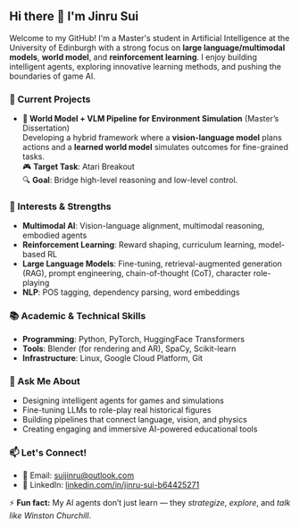 ## Hi there 👋 I'm Jinru Sui

Welcome to my GitHub! I'm a Master's student in Artificial Intelligence at the University of Edinburgh with a strong focus on **large language/multimodal models**, **world model**, and **reinforcement learning**. I enjoy building intelligent agents, exploring innovative learning methods, and pushing the boundaries of game AI.

### 🔭 Current Projects
- **🌊 World Model + VLM Pipeline for Environment Simulation** (Master’s Dissertation)  
  Developing a hybrid framework where a **vision-language model** plans actions and a **learned world model** simulates outcomes for fine-grained tasks.  
  🎮 **Target Task**: Atari Breakout  
  🔍 **Goal**: Bridge high-level reasoning and low-level control.

### 🧠 Interests & Strengths
- **Multimodal AI**: Vision-language alignment, multimodal reasoning, embodied agents  
- **Reinforcement Learning**: Reward shaping, curriculum learning, model-based RL  
- **Large Language Models**: Fine-tuning, retrieval-augmented generation (RAG), prompt engineering, chain-of-thought (CoT), character role-playing  
- **NLP**: POS tagging, dependency parsing, word embeddings  

### 📚 Academic & Technical Skills
- **Programming**: Python, PyTorch, HuggingFace Transformers  
- **Tools**: Blender (for rendering and AR), SpaCy, Scikit-learn  
- **Infrastructure**: Linux, Google Cloud Platform, Git  

### 💬 Ask Me About
- Designing intelligent agents for games and simulations  
- Fine-tuning LLMs to role-play real historical figures  
- Building pipelines that connect language, vision, and physics  
- Creating engaging and immersive AI-powered educational tools  

### 📫 Let's Connect!
- 📧 Email: [suijinru@outlook.com](mailto:suijinru@outlook.com)  
- 💼 LinkedIn: [linkedin.com/in/jinru-sui-b64425271](https://www.linkedin.com/in/jinru-sui-b64425271)  

⚡ **Fun fact:** My AI agents don’t just learn — they *strategize*, *explore*, and *talk like Winston Churchill*.
 


